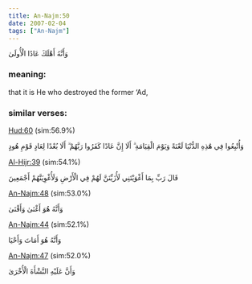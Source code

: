 ```yaml
---
title: An-Najm:50
date: 2007-02-04
tags: ["An-Najm"]
---
```

وَأَنَّهُ أَهْلَكَ عَادًا الْأُولَىٰ
### meaning: 
that it is He who destroyed the former ‘Ad,
### similar verses: 

[Hud:60](/11/60) (sim:56.9%)

وَأُتْبِعُوا فِي هَٰذِهِ الدُّنْيَا لَعْنَةً وَيَوْمَ الْقِيَامَةِ ۗ أَلَا إِنَّ عَادًا كَفَرُوا رَبَّهُمْ ۗ أَلَا بُعْدًا لِعَادٍ قَوْمِ هُودٍ

[Al-Hijr:39](/15/39) (sim:54.1%)

قَالَ رَبِّ بِمَا أَغْوَيْتَنِي لَأُزَيِّنَنَّ لَهُمْ فِي الْأَرْضِ وَلَأُغْوِيَنَّهُمْ أَجْمَعِينَ

[An-Najm:48](/53/48) (sim:53.0%)

وَأَنَّهُ هُوَ أَغْنَىٰ وَأَقْنَىٰ

[An-Najm:44](/53/44) (sim:52.1%)

وَأَنَّهُ هُوَ أَمَاتَ وَأَحْيَا

[An-Najm:47](/53/47) (sim:52.0%)

وَأَنَّ عَلَيْهِ النَّشْأَةَ الْأُخْرَىٰ
